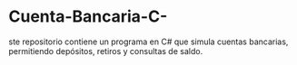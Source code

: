 # Cuenta-Bancaria-C-
ste repositorio contiene un programa en C# que simula cuentas bancarias, permitiendo depósitos, retiros y consultas de saldo.
